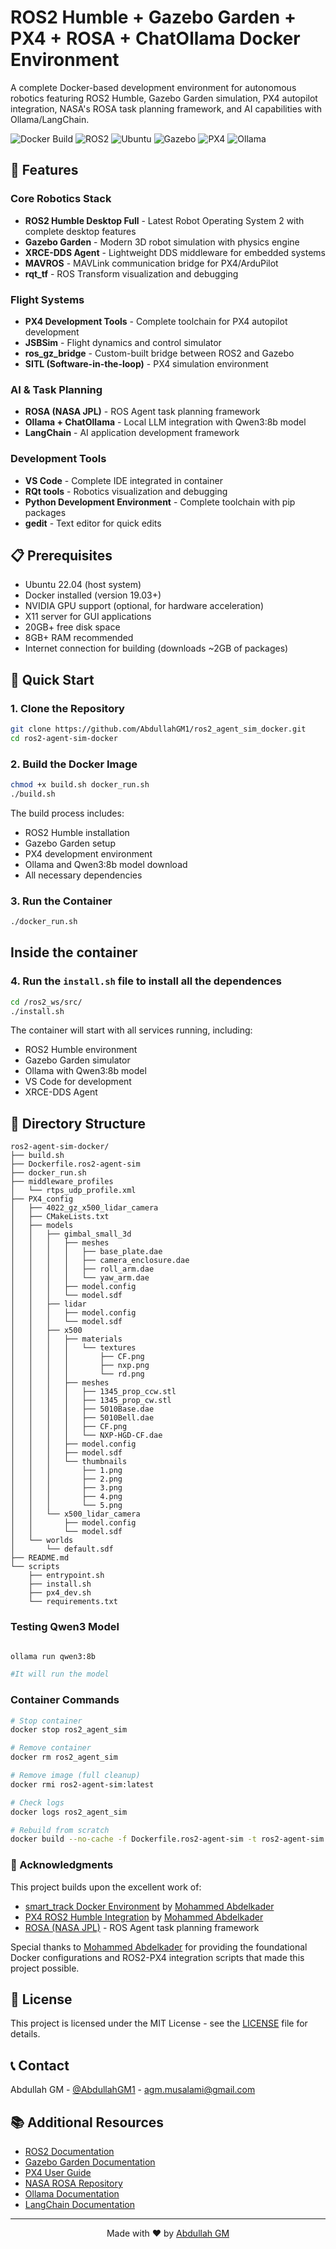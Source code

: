 # ROS2 Humble + Gazebo Garden + PX4 + ROSA + ChatOllama Docker Environment

A complete Docker-based development environment for autonomous robotics featuring ROS2 Humble, Gazebo Garden simulation, PX4 autopilot integration, NASA's ROSA task planning framework, and AI capabilities with Ollama/LangChain.

![Docker Build](https://img.shields.io/badge/docker-%230db7ed.svg?style=for-the-badge&logo=docker&logoColor=white)
![ROS2](https://img.shields.io/badge/ros2-humble-blue.svg?style=for-the-badge&logo=ros&logoColor=white)
![Ubuntu](https://img.shields.io/badge/ubuntu-22.04-orange.svg?style=for-the-badge&logo=ubuntu&logoColor=white)
![Gazebo](https://img.shields.io/badge/gazebo-garden-green.svg?style=for-the-badge&logo=gazebo&logoColor=white)
![PX4](https://img.shields.io/badge/PX4-autopilot-blue.svg?style=for-the-badge&logo=ardupilot&logoColor=white)
![Ollama](https://img.shields.io/badge/Ollama-LLM-purple.svg?style=for-the-badge&logo=ollama&logoColor=white)

## 🚀 Features

### Core Robotics Stack
- **ROS2 Humble Desktop Full** - Latest Robot Operating System 2 with complete desktop features
- **Gazebo Garden** - Modern 3D robot simulation with physics engine
- **XRCE-DDS Agent** - Lightweight DDS middleware for embedded systems
- **MAVROS** - MAVLink communication bridge for PX4/ArduPilot
- **rqt_tf** - ROS Transform visualization and debugging

### Flight Systems
- **PX4 Development Tools** - Complete toolchain for PX4 autopilot development
- **JSBSim** - Flight dynamics and control simulator  
- **ros_gz_bridge** - Custom-built bridge between ROS2 and Gazebo
- **SITL (Software-in-the-loop)** - PX4 simulation environment

### AI & Task Planning
- **ROSA (NASA JPL)** - ROS Agent task planning framework
- **Ollama + ChatOllama** - Local LLM integration with Qwen3:8b model
- **LangChain** - AI application development framework

### Development Tools
- **VS Code** - Complete IDE integrated in container
- **RQt tools** - Robotics visualization and debugging
- **Python Development Environment** - Complete toolchain with pip packages
- **gedit** - Text editor for quick edits

## 📋 Prerequisites

- Ubuntu 22.04 (host system)
- Docker installed (version 19.03+)
- NVIDIA GPU support (optional, for hardware acceleration)
- X11 server for GUI applications
- 20GB+ free disk space
- 8GB+ RAM recommended
- Internet connection for building (downloads ~2GB of packages)

## 🔧 Quick Start

### 1. Clone the Repository
```bash
git clone https://github.com/AbdullahGM1/ros2_agent_sim_docker.git
cd ros2-agent-sim-docker
```

### 2. Build the Docker Image
```bash
chmod +x build.sh docker_run.sh
./build.sh
```

The build process includes:
- ROS2 Humble installation
- Gazebo Garden setup
- PX4 development environment
- Ollama and Qwen3:8b model download
- All necessary dependencies

### 3. Run the Container
```bash
./docker_run.sh
```

## Inside the container
### 4. Run the `install.sh` file to install all the dependences 
```bash
cd /ros2_ws/src/
./install.sh
```

The container will start with all services running, including:
- ROS2 Humble environment
- Gazebo Garden simulator
- Ollama with Qwen3:8b model
- VS Code for development
- XRCE-DDS Agent

## 📁 Directory Structure

```
ros2-agent-sim-docker/
├── build.sh
├── Dockerfile.ros2-agent-sim
├── docker_run.sh
├── middleware_profiles
│   └── rtps_udp_profile.xml
├── PX4_config
│   ├── 4022_gz_x500_lidar_camera
│   ├── CMakeLists.txt
│   ├── models
│   │   ├── gimbal_small_3d
│   │   │   ├── meshes
│   │   │   │   ├── base_plate.dae
│   │   │   │   ├── camera_enclosure.dae
│   │   │   │   ├── roll_arm.dae
│   │   │   │   └── yaw_arm.dae
│   │   │   ├── model.config
│   │   │   └── model.sdf
│   │   ├── lidar
│   │   │   ├── model.config
│   │   │   └── model.sdf
│   │   ├── x500
│   │   │   ├── materials
│   │   │   │   └── textures
│   │   │   │       ├── CF.png
│   │   │   │       ├── nxp.png
│   │   │   │       └── rd.png
│   │   │   ├── meshes
│   │   │   │   ├── 1345_prop_ccw.stl
│   │   │   │   ├── 1345_prop_cw.stl
│   │   │   │   ├── 5010Base.dae
│   │   │   │   ├── 5010Bell.dae
│   │   │   │   ├── CF.png
│   │   │   │   └── NXP-HGD-CF.dae
│   │   │   ├── model.config
│   │   │   ├── model.sdf
│   │   │   └── thumbnails
│   │   │       ├── 1.png
│   │   │       ├── 2.png
│   │   │       ├── 3.png
│   │   │       ├── 4.png
│   │   │       └── 5.png
│   │   └── x500_lidar_camera
│   │       ├── model.config
│   │       └── model.sdf
│   └── worlds
│       └── default.sdf
├── README.md
└── scripts
    ├── entrypoint.sh
    ├── install.sh
    ├── px4_dev.sh
    └── requirements.txt

```

<!-- ## 🔨 Usage

### Starting the Container
```bash
# Default startup
./docker_run.sh

# Custom container name
./docker_run.sh custom_container_name

# With custom command
./docker_run.sh container_name "command"
```

### Accessing Running Container
```bash
docker exec -it ros2_agent_sim bash
``` -->


### Testing Qwen3 Model
```bash

ollama run qwen3:8b

#It will run the model 
```

<!-- ### Running Gazebo Simulation
```bash
# Inside the container
gz sim

# With specific world
gz sim worlds/empty.sdf
```

### Starting PX4 SITL
```bash
# Clone and build PX4 if not already done
cd shared_volume
git clone https://github.com/PX4/PX4-Autopilot.git --recursive
cd PX4-Autopilot

# Run SITL
make px4_sitl gazebo
```

### Using ROSA (NASA JPL Task Planning)
```bash
# Source ROSA workspace
source ~/rosa_ws/install/setup.bash

# Run ROSA examples
cd ~/rosa_ws/src/rosa
# Follow ROSA documentation for specific usage
```

### Starting XRCE-DDS Agent
```bash
# Start agent for UDP transport
MicroXRCEAgent udp4 -p 8888

# Start agent for serial transport
MicroXRCEAgent serial --dev /dev/ttyUSB0 -b 921600
``` -->

<!-- ## 🛠️ Customization

### Adding New Dependencies

1. **Python Packages:**
   ```bash
   # Edit scripts/requirements.txt
   nano scripts/requirements.txt
   # Add new package
   new-package==1.0.0
   ```

2. **System Packages:**
   ```bash
   # Edit scripts/px4_dev.sh
   nano scripts/px4_dev.sh
   # Add apt-get install commands
   ```

3. **ROS2 Packages:**
   ```bash
   # Add to Dockerfile
   RUN apt install -y ros-humble-your-package
   ```

### Middleware Configuration
```bash
# Edit middleware_profiles/rtps_udp_profile.xml
nano middleware_profiles/rtps_udp_profile.xml
``` -->

### Container Commands
```bash
# Stop container
docker stop ros2_agent_sim

# Remove container
docker rm ros2_agent_sim

# Remove image (full cleanup)
docker rmi ros2-agent-sim:latest

# Check logs
docker logs ros2_agent_sim

# Rebuild from scratch
docker build --no-cache -f Dockerfile.ros2-agent-sim -t ros2-agent-sim:latest .
```


### 🎉 Acknowledgments

This project builds upon the excellent work of:

- [smart_track Docker Environment](https://github.com/mzahana/smart_track/tree/main/docker) by [Mohammed Abdelkader](https://github.com/mzahana)
- [PX4 ROS2 Humble Integration](https://github.com/mzahana/px4_ros2_humble) by [Mohammed Abdelkader](https://github.com/mzahana)
- [ROSA (NASA JPL)](https://github.com/nasa-jpl/rosa) - ROS Agent task planning framework

Special thanks to [Mohammed Abdelkader](https://github.com/mzahana) for providing the foundational Docker configurations and ROS2-PX4 integration scripts that made this project possible.

## 📝 License

This project is licensed under the MIT License - see the [LICENSE](LICENSE) file for details.

## 📞 Contact

Abdullah GM - [@AbdullahGM1](https://github.com/AbdullahGM1) - agm.musalami@gmail.com


<!-- ## 🚦 Roadmap

- [ ] Add support for additional LLM models (GPT-4, Claude)
- [ ] Integrate QGroundControl for flight planning
- [ ] Add ROS2 navigation stack integration
- [ ] Support for real hardware testing with USB passthrough
- [ ] Add CI/CD pipeline for automated testing
- [ ] Jupyter notebook integration for interactive development
- [ ] Multi-robot simulation support
- [ ] Add camera/sensor simulation packages -->


## 📚 Additional Resources

- [ROS2 Documentation](https://docs.ros.org/en/humble/)
- [Gazebo Garden Documentation](https://gazebosim.org/docs/garden/)
- [PX4 User Guide](https://docs.px4.io/main/en/)
- [NASA ROSA Repository](https://github.com/nasa-jpl/rosa)
- [Ollama Documentation](https://github.com/ollama/ollama)
- [LangChain Documentation](https://python.langchain.com/)


---

<div align="center">
    Made with ❤️ by <a href="https://github.com/AbdullahGM1">Abdullah GM</a>
</div>